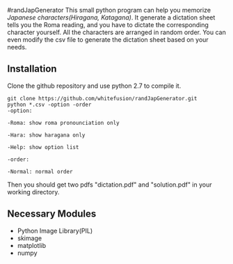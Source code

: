 #randJapGenerator
This small python program can help you memorize _Japanese characters(Hiragana, Katagana)_.
It generate a dictation sheet tells you the Roma reading, and you have to dictate the corresponding character yourself.
All the characters are arranged in random order. 
You can even modify the csv file to generate the dictation sheet based on your needs. 

## Installation
Clone the github repository and use python 2.7 to compile it. 
```
git clone https://github.com/whitefusion/randJapGenerator.git
python *.csv -option -order
-option: 

-Roma: show roma pronounciation only 

-Hara: show haragana only 

-Help: show option list 

-order: 

-Normal: normal order
```
Then you should get two pdfs "dictation.pdf" and "solution.pdf" in your working directory.

## Necessary Modules 
* Python Image Library(PIL)
* skimage
* matplotlib
* numpy



